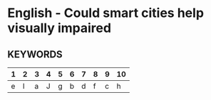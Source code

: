 # English - Could smart cities help visually impaired

## KEYWORDS

| 1    | 2    | 3    | 4    | 5    | 6    | 7    | 8    | 9    | 10   |
| ---- | ---- | ---- | ---- | ---- | ---- | ---- | ---- | ---- | ---- |
| e    | I    | a    | J    | g    | b    | d    | f    | c    | h    |

